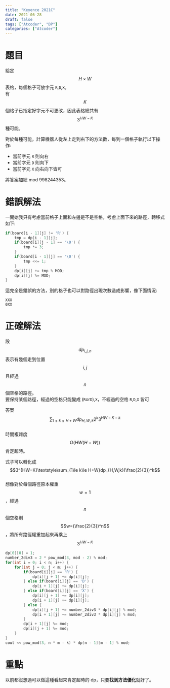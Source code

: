 ```yaml
---
title: "Keyence 2021C"
date: 2021-06-28
draft: false
tags: ["Atcoder", "DP"]
categories: ["Atcoder"]
---
```


# 題目
給定 $$H\times W$$ 表格，每個格子可放字元 `R`,`D`,`X`。<br>
有 $$K$$ 個格子已指定好字元不可更改，因此表格總共有 $$3^{HW-K}$$ 種可能。

對於每種可能，計算機器人從左上走到右下的方法數，每到一個格子執行以下操作:
- 當前字元 `R` 則向右
- 當前字元 `D` 則向下
- 當前字元 `X` 向右向下皆可

將答案加總 mod 998244353。

# 錯誤解法
一開始我只有考慮當前格子上面和左邊是不是空格，考慮上面下來的路徑，轉移式如下:
```c++
if(board[i - 1][j] != 'R') {
    tmp = dp[i - 1][j];
    if(board[i][j - 1] == '\0') {
        tmp *= 3;
    }
    if(board[i - 1][j] == '\0') {
        tmp <<= 1;
    }
    dp[i][j] += tmp % MOD;
    dp[i][j] %= MOD;
}
```

這完全是錯誤的方法，別的格子也可以對路徑出現次數造成影響，像下面情況:
```
XXX
0XX
```

# 正確解法

設 $$dp_{i,j,n}$$ 表示有幾個走到位置 $$i,j$$ 且經過 $$n$$ 個空格的路徑。<br>
要保持某個路徑，經過的空格只能變成 (`R`or`D`),`X`，不經過的空格 `R`,`D`,`X` 皆可

答案 $$\textstyle\sum_{1\le k\le H+W} dp_{H,W,k}2^k3^{HW−K-k}$$<br>
時間複雜度 $$O(HW(H+W))$$ 肯定超時。

式子可以轉化成 $$3^{HW−K}\textstyle\sum_{1\le k\le H+W}dp_{H,W,k}(\frac{2}{3})^k$$<br>
想像對於每個路徑原本權重 $$w=1$$，經過 $$n$$ 個空格則 $$w=(\frac{2}{3})^n$$ ，將所有路徑權重加起來再乘上 $$3^{HW−K}$$

```c++
dp[0][0] = 1;
number_2div3 = 2 * pow_mod(3, mod - 2) % mod;
for(int i = 0; i < n; i++) {
    for(int j = 0; j < m; j++) {
        if(board[i][j] == 'R') {
            dp[i][j + 1] += dp[i][j];
        } else if(board[i][j] == 'D') {
            dp[i + 1][j] += dp[i][j];
        } else if(board[i][j] == 'X') {
            dp[i][j + 1] += dp[i][j];
            dp[i + 1][j] += dp[i][j];
        } else {
            dp[i][j + 1] += number_2div3 * dp[i][j] % mod;
            dp[i + 1][j] += number_2div3 * dp[i][j] % mod;
        }
        dp[i + 1][j] %= mod;
        dp[i][j + 1] %= mod;
    }
}
cout << pow_mod(3, n * m - k) * dp[n - 1][m - 1] % mod;
```

# 重點
以前都沒想過可以做這種看起來肯定超時的 dp，只要**找到方法優化**就好了。